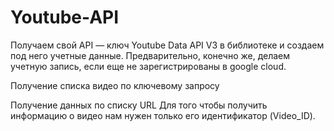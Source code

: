 # Youtube-API

 Получаем свой API — ключ Youtube Data API V3 в библиотеке и создаем под него учетные данные. Предварительно, конечно же, делаем учетную запись, если еще не зарегистрированы в google cloud.
 
 Получение списка видео по ключевому запросу
 
 Получение данных по списку URL
 Для того чтобы получить информацию о видео нам нужен только его идентификатор (Video_ID).
